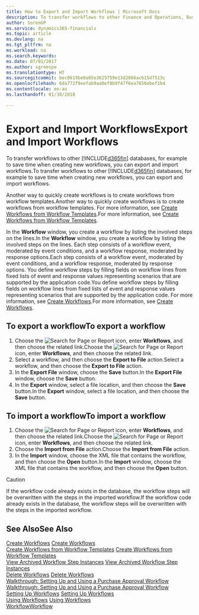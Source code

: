 ```yaml
---
title: How to Export and Import Workflows | Microsoft Docs
description: To transfer workflows to other Finance and Operations, Business edition databases, for example to save time when creating new workflows, you can export and import workflows.
author: SorenGP
ms.service: dynamics365-financials
ms.topic: article
ms.devlang: na
ms.tgt_pltfrm: na
ms.workload: na
ms.search.keywords: 
ms.date: 07/01/2017
ms.author: sgroespe
ms.translationtype: HT
ms.sourcegitcommit: bec0619be0a65e3625759e13d2866ac615d7513c
ms.openlocfilehash: 6da772f9eefab9aa0ef8b9f47f6ea7656ebef1b4
ms.contentlocale: en-au
ms.lasthandoff: 01/30/2018

---
```

# <a name="export-and-import-workflows"></a><span data-ttu-id="c0d1f-103">Export and Import Workflows</span><span class="sxs-lookup"><span data-stu-id="c0d1f-103">Export and Import Workflows</span></span>
<span data-ttu-id="c0d1f-104">To transfer workflows to other [!INCLUDE[d365fin](includes/d365fin_md.md)] databases, for example to save time when creating new workflows, you can export and import workflows.</span><span class="sxs-lookup"><span data-stu-id="c0d1f-104">To transfer workflows to other [!INCLUDE[d365fin](includes/d365fin_md.md)] databases, for example to save time when creating new workflows, you can export and import workflows.</span></span>  

 <span data-ttu-id="c0d1f-105">Another way to quickly create workflows is to create workflows from workflow templates.</span><span class="sxs-lookup"><span data-stu-id="c0d1f-105">Another way to quickly create workflows is to create workflows from workflow templates.</span></span> <span data-ttu-id="c0d1f-106">For more information, see [Create Workflows from Workflow Templates](across-how-to-create-workflows-from-workflow-templates.md).</span><span class="sxs-lookup"><span data-stu-id="c0d1f-106">For more information, see [Create Workflows from Workflow Templates](across-how-to-create-workflows-from-workflow-templates.md).</span></span>  

 <span data-ttu-id="c0d1f-107">In the **Workflow** window, you create a workflow by listing the involved steps on the lines.</span><span class="sxs-lookup"><span data-stu-id="c0d1f-107">In the **Workflow** window, you create a workflow by listing the involved steps on the lines.</span></span> <span data-ttu-id="c0d1f-108">Each step consists of a workflow event, moderated by event conditions, and a workflow response, moderated by response options.</span><span class="sxs-lookup"><span data-stu-id="c0d1f-108">Each step consists of a workflow event, moderated by event conditions, and a workflow response, moderated by response options.</span></span> <span data-ttu-id="c0d1f-109">You define workflow steps by filling fields on workflow lines from fixed lists of event and response values representing scenarios that are supported by the application code.</span><span class="sxs-lookup"><span data-stu-id="c0d1f-109">You define workflow steps by filling fields on workflow lines from fixed lists of event and response values representing scenarios that are supported by the application code.</span></span> <span data-ttu-id="c0d1f-110">For more information, see [Create Workflows](across-how-to-create-workflows.md).</span><span class="sxs-lookup"><span data-stu-id="c0d1f-110">For more information, see [Create Workflows](across-how-to-create-workflows.md).</span></span>  

## <a name="to-export-a-workflow"></a><span data-ttu-id="c0d1f-111">To export a workflow</span><span class="sxs-lookup"><span data-stu-id="c0d1f-111">To export a workflow</span></span>  
1.  <span data-ttu-id="c0d1f-112">Choose the ![Search for Page or Report](media/ui-search/search_small.png "Search for Page or Report icon") icon, enter **Workflows**, and then choose the related link.</span><span class="sxs-lookup"><span data-stu-id="c0d1f-112">Choose the ![Search for Page or Report](media/ui-search/search_small.png "Search for Page or Report icon") icon, enter **Workflows**, and then choose the related link.</span></span>  
2.  <span data-ttu-id="c0d1f-113">Select a workflow, and then choose the **Export to File** action.</span><span class="sxs-lookup"><span data-stu-id="c0d1f-113">Select a workflow, and then choose the **Export to File** action.</span></span>  
3.  <span data-ttu-id="c0d1f-114">In the **Export File** window, choose the **Save** button.</span><span class="sxs-lookup"><span data-stu-id="c0d1f-114">In the **Export File** window, choose the **Save** button.</span></span>  
4.  <span data-ttu-id="c0d1f-115">In the **Export** window, select a file location, and then choose the **Save** button.</span><span class="sxs-lookup"><span data-stu-id="c0d1f-115">In the **Export** window, select a file location, and then choose the **Save** button.</span></span>  

## <a name="to-import-a-workflow"></a><span data-ttu-id="c0d1f-116">To import a workflow</span><span class="sxs-lookup"><span data-stu-id="c0d1f-116">To import a workflow</span></span>  
1.  <span data-ttu-id="c0d1f-117">Choose the ![Search for Page or Report](media/ui-search/search_small.png "Search for Page or Report icon") icon, enter **Workflows**, and then choose the related link.</span><span class="sxs-lookup"><span data-stu-id="c0d1f-117">Choose the ![Search for Page or Report](media/ui-search/search_small.png "Search for Page or Report icon") icon, enter **Workflows**, and then choose the related link.</span></span>  
2.  <span data-ttu-id="c0d1f-118">Choose the **Import from File** action.</span><span class="sxs-lookup"><span data-stu-id="c0d1f-118">Choose the **Import from File** action.</span></span>  
3.  <span data-ttu-id="c0d1f-119">In the **Import** window, choose the XML file that contains the workflow, and then choose the **Open** button.</span><span class="sxs-lookup"><span data-stu-id="c0d1f-119">In the **Import** window, choose the XML file that contains the workflow, and then choose the **Open** button.</span></span>  

> [!CAUTION]  
>  <span data-ttu-id="c0d1f-120">If the workflow code already exists in the database, the workflow steps will be overwritten with the steps in the imported workflow.</span><span class="sxs-lookup"><span data-stu-id="c0d1f-120">If the workflow code already exists in the database, the workflow steps will be overwritten with the steps in the imported workflow.</span></span>  

## <a name="see-also"></a><span data-ttu-id="c0d1f-121">See Also</span><span class="sxs-lookup"><span data-stu-id="c0d1f-121">See Also</span></span>  
 <span data-ttu-id="c0d1f-122">[Create Workflows](across-how-to-create-workflows.md) </span><span class="sxs-lookup"><span data-stu-id="c0d1f-122">[Create Workflows](across-how-to-create-workflows.md) </span></span>  
 <span data-ttu-id="c0d1f-123">[Create Workflows from Workflow Templates](across-how-to-create-workflows-from-workflow-templates.md) </span><span class="sxs-lookup"><span data-stu-id="c0d1f-123">[Create Workflows from Workflow Templates](across-how-to-create-workflows-from-workflow-templates.md) </span></span>  
 <span data-ttu-id="c0d1f-124">[View Archived Workflow Step Instances](across-how-to-view-archived-workflow-step-instances.md) </span><span class="sxs-lookup"><span data-stu-id="c0d1f-124">[View Archived Workflow Step Instances](across-how-to-view-archived-workflow-step-instances.md) </span></span>  
 <span data-ttu-id="c0d1f-125">[Delete Workflows](across-how-to-delete-workflows.md) </span><span class="sxs-lookup"><span data-stu-id="c0d1f-125">[Delete Workflows](across-how-to-delete-workflows.md) </span></span>  
 <span data-ttu-id="c0d1f-126">[Walkthrough: Setting Up and Using a Purchase Approval Workflow](walkthrough-setting-up-and-using-a-purchase-approval-workflow.md) </span><span class="sxs-lookup"><span data-stu-id="c0d1f-126">[Walkthrough: Setting Up and Using a Purchase Approval Workflow](walkthrough-setting-up-and-using-a-purchase-approval-workflow.md) </span></span>  
 <span data-ttu-id="c0d1f-127">[Setting Up Workflows](across-set-up-workflows.md) </span><span class="sxs-lookup"><span data-stu-id="c0d1f-127">[Setting Up Workflows](across-set-up-workflows.md) </span></span>  
 <span data-ttu-id="c0d1f-128">[Using Workflows](across-use-workflows.md) </span><span class="sxs-lookup"><span data-stu-id="c0d1f-128">[Using Workflows](across-use-workflows.md) </span></span>  
 [<span data-ttu-id="c0d1f-129">Workflow</span><span class="sxs-lookup"><span data-stu-id="c0d1f-129">Workflow</span></span>](across-workflow.md)   


